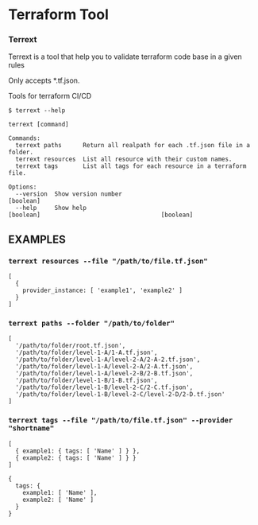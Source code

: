 # Terraform Tool

### Terrext

Terrext is a tool that help you to validate terraform code base in a given rules

Only accepts \*.tf.json.

Tools for terraform CI/CD

```shell
$ terrext --help
```

```shell
terrext [command]

Commands:
  terrext paths      Return all realpath for each .tf.json file in a folder.
  terrext resources  List all resource with their custom names.
  terrext tags       List all tags for each resource in a terraform file.

Options:
  --version  Show version number                                       [boolean]
  --help     Show help                                                 [boolean]                                  [boolean]
```

## EXAMPLES

### `terrext resources --file "/path/to/file.tf.json"`

```
[
  {
    provider_instance: [ 'example1', 'example2' ]
  }
]
```

### `terrext paths --folder "/path/to/folder"`

```
[
  '/path/to/folder/root.tf.json',
  '/path/to/folder/level-1-A/1-A.tf.json',
  '/path/to/folder/level-1-A/level-2-A/2-A-2.tf.json',
  '/path/to/folder/level-1-A/level-2-A/2-A.tf.json',
  '/path/to/folder/level-1-A/level-2-B/2-B.tf.json',
  '/path/to/folder/level-1-B/1-B.tf.json',
  '/path/to/folder/level-1-B/level-2-C/2-C.tf.json',
  '/path/to/folder/level-1-B/level-2-C/level-2-D/2-D.tf.json'
]
```

### `terrext tags --file "/path/to/file.tf.json" --provider "shortname"`

```
[
  { example1: { tags: [ 'Name' ] } },
  { example2: { tags: [ 'Name' ] } }
]

{
  tags: {
    example1: [ 'Name' ],
    example2: [ 'Name' ]
  }
}
```
